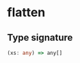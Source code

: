 # flatten

## Type signature

<!-- prettier-ignore-start -->
```typescript
(xs: any) => any[]
```
<!-- prettier-ignore-end -->
